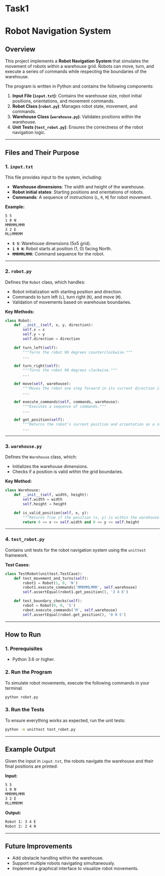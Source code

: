 # Task1
# Robot Navigation System

## Overview
This project implements a **Robot Navigation System** that simulates the movement of robots within a warehouse grid. Robots can move, turn, and execute a series of commands while respecting the boundaries of the warehouse.

The program is written in Python and contains the following components:

1. **Input File (`input.txt`)**: Contains the warehouse size, robot initial positions, orientations, and movement commands.
2. **Robot Class (`robot.py`)**: Manages robot state, movement, and commands.
3. **Warehouse Class (`warehouse.py`)**: Validates positions within the warehouse.
4. **Unit Tests (`test_robot.py`)**: Ensures the correctness of the robot navigation logic.

---

## Files and Their Purpose

### 1. `input.txt`
This file provides input to the system, including:
- **Warehouse dimensions**: The width and height of the warehouse.
- **Robot initial states**: Starting positions and orientations of robots.
- **Commands**: A sequence of instructions (`L`, `R`, `M`) for robot movement.

**Example:**
```txt
5 5
1 0 N
MMRMMLMMR
3 2 E
MLLMMRMM
```
- **`5 5`**: Warehouse dimensions (5x5 grid).
- **`1 0 N`**: Robot starts at position (1, 0) facing North.
- **`MMRMMLMMR`**: Command sequence for the robot.

---

### 2. `robot.py`
Defines the `Robot` class, which handles:
- Robot initialization with starting position and direction.
- Commands to turn left (`L`), turn right (`R`), and move (`M`).
- Validation of movements based on warehouse boundaries.

**Key Methods:**
```python
class Robot:
    def __init__(self, x, y, direction):
        self.x = x
        self.y = y
        self.direction = direction

    def turn_left(self):
        """Turns the robot 90 degrees counterclockwise."""
        ...

    def turn_right(self):
        """Turns the robot 90 degrees clockwise."""
        ...

    def move(self, warehouse):
        """Moves the robot one step forward in its current direction if the move is valid."""
        ...

    def execute_commands(self, commands, warehouse):
        """Executes a sequence of commands."""
        ...

    def get_position(self):
        """Returns the robot’s current position and orientation as a string."""
        ...
```

---

### 3. `warehouse.py`
Defines the `Warehouse` class, which:
- Initializes the warehouse dimensions.
- Checks if a position is valid within the grid boundaries.

**Key Method:**
```python
class Warehouse:
    def __init__(self, width, height):
        self.width = width
        self.height = height

    def is_valid_position(self, x, y):
        """Returns True if the position (x, y) is within the warehouse boundaries."""
        return 0 <= x <= self.width and 0 <= y <= self.height
```

---

### 4. `test_robot.py`
Contains unit tests for the robot navigation system using the `unittest` framework.

**Test Cases:**
```python
class TestRobot(unittest.TestCase):
    def test_movement_and_turns(self):
        robot1 = Robot(1, 0, 'N')
        robot1.execute_commands('MMRMMLMMR', self.warehouse)
        self.assertEqual(robot1.get_position(), '3 4 E')

    def test_boundary_checks(self):
        robot = Robot(0, 0, 'S')
        robot.execute_commands('M', self.warehouse)
        self.assertEqual(robot.get_position(), '0 0 S')
```

---

## How to Run

### 1. Prerequisites
- Python 3.6 or higher.

### 2. Run the Program
To simulate robot movements, execute the following commands in your terminal:
```bash
python robot.py
```

### 3. Run the Tests
To ensure everything works as expected, run the unit tests:
```bash
python -m unittest test_robot.py
```

---

## Example Output
Given the input in `input.txt`, the robots navigate the warehouse and their final positions are printed:

**Input:**
```txt
5 5
1 0 N
MMRMMLMMR
3 2 E
MLLMMRMM
```

**Output:**
```txt
Robot 1: 3 4 E
Robot 2: 2 4 N
```

---

## Future Improvements
- Add obstacle handling within the warehouse.
- Support multiple robots navigating simultaneously.
- Implement a graphical interface to visualize robot movements.